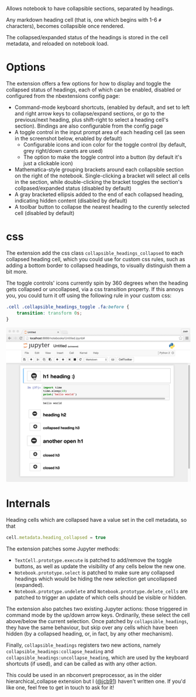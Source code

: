 Allows notebook to have collapsible sections, separated by headings.

Any markdown heading cell (that is, one which begins with 1-6 `#` characters),
becomes collapsible once rendered.

The collapsed/expanded status of the headings is stored in the cell metadata,
and reloaded on notebook load.


Options
=======

The extension offers a few options for how to display and toggle the collapsed
status of headings, each of which can be enabled, disabled or configured from
the nbextensions config page:

* Command-mode keyboard shortcuts, (enabled by default, and set to left and
  right arrow keys to collapse/expand sections, or go to the previous/next
  heading, plus shift-right to select a heading cell's section).
  Bindings are also configurable from the config page
* A toggle control in the input prompt area of each heading cell (as seen in
  the screenshot below, enabled by default)
  * Configurable icons and icon color for the toggle control (by default, grey
    right/down carets are used)
  * The option to make the toggle control into a button (by default it's just a
    clickable icon)
* Mathematica-style grouping brackets around each collapsible section on the
  right of the notebook. Single-clicking a bracket will select all cells in the
  section, while double-clicking the bracket toggles the section's
  collpased/expanded status (disabled by default)
* A gray bracketed ellipsis added to the end of each collapsed heading,
  indicating hidden content (disabled by default)
* A toolbar button to collapse the nearest heading to the curently selected
  cell (disabled by default)


css
===

The extension add the css class `collapsible_headings_collapsed` to each
collapsed heading cell, which you could use for custom css rules, such as
adding a bottom border to collapsed headings, to visually distinguish them a
bit more.

The toggle controls' icons currently spin by 360 degrees when the heading gets
collapsed or uncollapsed, via a css transition property. If this annoys you,
you could turn it off using the following rule in your custom css:

```css
.cell .collapsible_headings_toggle .fa:before {
	transition: transform 0s;
}
```

![screenshot](screenshot.png)


Internals
=========

Heading cells which are collapsed have a value set in the cell metadata, so
that

```javascript
cell.metadata.heading_collapsed = true
```

The extension patches some Jupyter methods:
* `TextCell.prototype.execute` is patched to add/remove the toggle buttons,
  as well as update the visibility of any cells below the new one.
* `Notebook.prototype.select` is patched to make sure any collapsed headings
  which would be hiding the new selection get uncollapsed (expanded).
* `Notebook.prototype.undelete` and `Notebook.prototype.delete_cells` are
  patched to trigger an update of which cells should be visible or hidden.

The extension also patches two existing Jupyter actions: those triggered in
command mode by the up/down arrow keys. Ordinarily, these select the cell
above/below the current selection. Once patched by `collapsible_headings`, they
have the same behaviour, but skip over any cells which have been hidden (by a
collapsed heading, or, in fact, by any other mechanism).

Finally, `collapsible_headings` registers two new actions, namely
`collapsible_headings:collapse_heading` and
`collapsible_headings:uncollapse_heading`, which are used by the keyboard
shortcuts (if used), and can be called as with any other action.

This could be used in an nbconvert preprocessor, as in the older
hierarchical_collapse extension but I
([@jcb91](https://github.com/jcb91)) haven't written one.
If you'd like one, feel free to get in touch to ask for it!
